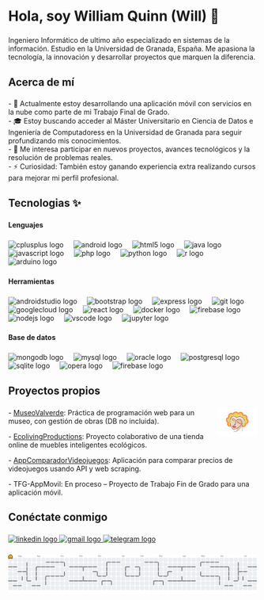 <h1 align="left">Hola, soy William Quinn (Will) 👋</h1>

###

<p align="left">Ingeniero Informático de ultimo año especializado en sistemas de la información. Estudio en la Universidad de Granada, España. Me apasiona la tecnología, la innovación y desarrollar proyectos que marquen la diferencia.</p>

###

<h2 align="left">Acerca de mí</h2>

###

<p align="left">- 🌱 Actualmente estoy desarrollando una aplicación móvil con servicios en la nube como parte de mi Trabajo Final de Grado.<br>- 🎓 Estoy buscando acceder al Máster Universitario en Ciencia de Datos e Ingeniería de Computadoress en la Universidad de Granada para seguir profundizando mis conocimientos.<br>- 👀 Me interesa participar en nuevos proyectos, avances tecnológicos y la resolución de problemas reales.<br>- ⚡ Curiosidad: También estoy ganando experiencia extra realizando cursos para mejorar mi perfil profesional.</p>

###

<h2 align="left">Tecnologias ✨</h2>

###

<h4 align="left">Lenguajes</h4>

###

<div align="left">
  <img src="https://cdn.jsdelivr.net/gh/devicons/devicon/icons/cplusplus/cplusplus-original.svg" height="40" alt="cplusplus logo"  />
  <img width="12" />
  <img src="https://cdn.jsdelivr.net/gh/devicons/devicon/icons/android/android-original.svg" height="40" alt="android logo"  />
  <img width="12" />
  <img src="https://cdn.jsdelivr.net/gh/devicons/devicon/icons/html5/html5-original.svg" height="40" alt="html5 logo"  />
  <img width="12" />
  <img src="https://cdn.jsdelivr.net/gh/devicons/devicon/icons/java/java-original.svg" height="40" alt="java logo"  />
  <img width="12" />
  <img src="https://cdn.jsdelivr.net/gh/devicons/devicon/icons/javascript/javascript-original.svg" height="40" alt="javascript logo"  />
  <img width="12" />
  <img src="https://cdn.jsdelivr.net/gh/devicons/devicon/icons/php/php-original.svg" height="40" alt="php logo"  />
  <img width="12" />
  <img src="https://cdn.jsdelivr.net/gh/devicons/devicon/icons/python/python-original.svg" height="40" alt="python logo"  />
  <img width="12" />
  <img src="https://cdn.jsdelivr.net/gh/devicons/devicon/icons/r/r-original.svg" height="40" alt="r logo"  />
  <img width="12" />
  <img src="https://cdn.jsdelivr.net/gh/devicons/devicon/icons/arduino/arduino-original.svg" height="40" alt="arduino logo"  />
</div>

###

<h4 align="left">Herramientas</h4>

###

<div align="left">
  <img src="https://cdn.jsdelivr.net/gh/devicons/devicon/icons/androidstudio/androidstudio-original.svg" height="40" alt="androidstudio logo"  />
  <img width="12" />
  <img src="https://cdn.jsdelivr.net/gh/devicons/devicon/icons/bootstrap/bootstrap-original.svg" height="40" alt="bootstrap logo"  />
  <img width="12" />
  <img src="https://cdn.jsdelivr.net/gh/devicons/devicon/icons/express/express-original.svg" height="40" alt="express logo"  />
  <img width="12" />
  <img src="https://cdn.jsdelivr.net/gh/devicons/devicon/icons/git/git-original.svg" height="40" alt="git logo"  />
  <img width="12" />
  <img src="https://cdn.jsdelivr.net/gh/devicons/devicon/icons/googlecloud/googlecloud-original.svg" height="40" alt="googlecloud logo"  />
  <img width="12" />
  <img src="https://cdn.jsdelivr.net/gh/devicons/devicon/icons/react/react-original.svg" height="40" alt="react logo"  />
  <img width="12" />
  <img src="https://cdn.jsdelivr.net/gh/devicons/devicon/icons/docker/docker-original.svg" height="40" alt="docker logo"  />
  <img width="12" />
  <img src="https://cdn.jsdelivr.net/gh/devicons/devicon/icons/firebase/firebase-plain.svg" height="40" alt="firebase logo"  />
  <img width="12" />
  <img src="https://cdn.jsdelivr.net/gh/devicons/devicon/icons/nodejs/nodejs-original.svg" height="40" alt="nodejs logo"  />
  <img width="12" />
  <img src="https://cdn.jsdelivr.net/gh/devicons/devicon/icons/vscode/vscode-original.svg" height="40" alt="vscode logo"  />
  <img width="12" />
  <img src="https://cdn.jsdelivr.net/gh/devicons/devicon/icons/jupyter/jupyter-original.svg" height="40" alt="jupyter logo"  />
</div>

###

<h4 align="left">Base de datos</h4>

###

<div align="left">
  <img src="https://cdn.jsdelivr.net/gh/devicons/devicon/icons/mongodb/mongodb-original.svg" height="40" alt="mongodb logo"  />
  <img width="12" />
  <img src="https://cdn.jsdelivr.net/gh/devicons/devicon/icons/mysql/mysql-original.svg" height="40" alt="mysql logo"  />
  <img width="12" />
  <img src="https://cdn.jsdelivr.net/gh/devicons/devicon/icons/oracle/oracle-original.svg" height="40" alt="oracle logo"  />
  <img width="12" />
  <img src="https://cdn.jsdelivr.net/gh/devicons/devicon/icons/postgresql/postgresql-original.svg" height="40" alt="postgresql logo"  />
  <img width="12" />
  <img src="https://cdn.jsdelivr.net/gh/devicons/devicon/icons/sqlite/sqlite-original.svg" height="40" alt="sqlite logo"  />
  <img width="12" />
  <img src="https://cdn.jsdelivr.net/gh/devicons/devicon/icons/opera/opera-original.svg" height="40" alt="opera logo"  />
  <img width="12" />
  <img src="https://cdn.jsdelivr.net/gh/devicons/devicon/icons/firebase/firebase-plain.svg" height="40" alt="firebase logo"  />
</div>

###

<h2 align="left">Proyectos propios</h2>

###

<div align="left">
  <img src="https://raw.githubusercontent.com/Wistry/MuseoValverde/main/imagenes/logotipo.png" alt="Logo MuseoValverde" width="80" align="right">
  <p>- <a href="https://github.com/Wistry/MuseoValverde" target="_blank">MuseoValverde</a>: Práctica de programación web para un museo, con gestión de obras (DB no incluida).</p>
  <p>- <a href="https://github.com/Wistry/EcolivingProductions" target="_blank">EcolivingProductions</a>: Proyecto colaborativo de una tienda online de muebles inteligentes ecológicos.</p>
  <p>- <a href="https://github.com/Wistry/AppComparadorVideojuegos" target="_blank">AppComparadorVideojuegos</a>: Aplicación para comparar precios de videojuegos usando API y web scraping.</p>
  <p>- TFG-AppMovil: En proceso – Proyecto de Trabajo Fin de Grado para una aplicación móvil.</p>
</div>

###

<h2 align="left">Conéctate conmigo</h2>

###

<div align="left">
  <a href="https://www.linkedin.com/in/williamquinn03/" target="_blank">
    <img src="https://raw.githubusercontent.com/maurodesouza/profile-readme-generator/master/src/assets/icons/social/linkedin/default.svg" width="52" height="40" alt="linkedin logo" />
  </a>
  <a href="mailto:wistry7@gmail.com" target="_blank">
  <img src="https://raw.githubusercontent.com/maurodesouza/profile-readme-generator/master/src/assets/icons/social/gmail/default.svg" width="52" height="40" alt="gmail logo" />
  </a>
  <a href="https://t.me/willy_qc" target="_blank">
    <img src="https://raw.githubusercontent.com/maurodesouza/profile-readme-generator/master/src/assets/icons/social/telegram/default.svg" width="52" height="40" alt="telegram logo" />
  </a>
</div>

###

<picture>
  <source media="(prefers-color-scheme: dark)" srcset="https://raw.githubusercontent.com/Wistry/Wistry/output/pacman-contribution-graph-dark.svg">
  <source media="(prefers-color-scheme: light)" srcset="https://raw.githubusercontent.com/Wistry/Wistry/output/pacman-contribution-graph.svg">
  <img alt="pacman contribution graph" src="https://raw.githubusercontent.com/Wistry/Wistry/output/pacman-contribution-graph.svg">
</picture>

###
